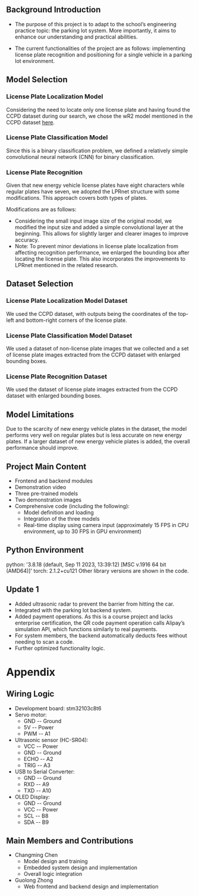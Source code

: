 ## Background Introduction

- The purpose of this project is to adapt to the school’s engineering practice topic: the parking lot system. More importantly, it aims to enhance our understanding and practical abilities.

- The current functionalities of the project are as follows: implementing license plate recognition and positioning for a single vehicle in a parking lot environment.

## Model Selection

### License Plate Localization Model

Considering the need to locate only one license plate and having found the CCPD dataset during our search, we chose the wR2 model mentioned in the CCPD dataset [here](https://github.com/detectRecog/CCPD?tab=readme-ov-file).

### License Plate Classification Model

Since this is a binary classification problem, we defined a relatively simple convolutional neural network (CNN) for binary classification.

### License Plate Recognition

Given that new energy vehicle license plates have eight characters while regular plates have seven, we adopted the LPRnet structure with some modifications. This approach covers both types of plates.

Modifications are as follows:

- Considering the small input image size of the original model, we modified the input size and added a simple convolutional layer at the beginning. This allows for slightly larger and clearer images to improve accuracy.
- Note: To prevent minor deviations in license plate localization from affecting recognition performance, we enlarged the bounding box after locating the license plate. This also incorporates the improvements to LPRnet mentioned in the related research.

## Dataset Selection

### License Plate Localization Model Dataset

We used the CCPD dataset, with outputs being the coordinates of the top-left and bottom-right corners of the license plate.

### License Plate Classification Model Dataset

We used a dataset of non-license plate images that we collected and a set of license plate images extracted from the CCPD dataset with enlarged bounding boxes.

### License Plate Recognition Dataset

We used the dataset of license plate images extracted from the CCPD dataset with enlarged bounding boxes.

## Model Limitations

Due to the scarcity of new energy vehicle plates in the dataset, the model performs very well on regular plates but is less accurate on new energy plates. If a larger dataset of new energy vehicle plates is added, the overall performance should improve.

## Project Main Content

- Frontend and backend modules
- Demonstration video
- Three pre-trained models
- Two demonstration images
- Comprehensive code (including the following):
  - Model definition and loading
  - Integration of the three models
  - Real-time display using camera input (approximately 15 FPS in CPU environment, up to 30 FPS in GPU environment)

## Python Environment

python: '3.8.18 (default, Sep 11 2023, 13:39:12) [MSC v.1916 64 bit (AMD64)]'
torch: 2.1.2+cu121
Other library versions are shown in the code.

## Update 1

- Added ultrasonic radar to prevent the barrier from hitting the car.
- Integrated with the parking lot backend system.
- Added payment operations. As this is a course project and lacks enterprise certification, the QR code payment operation calls Alipay’s simulation API, which functions similarly to real payments.
- For system members, the backend automatically deducts fees without needing to scan a code.
- Further optimized functionality logic.

# Appendix

## Wiring Logic

- Development board: stm32103c8t6
- Servo motor:
  - GND -- Ground
  - 5V -- Power
  - PWM -- A1
- Ultrasonic sensor (HC-SR04):
  - VCC -- Power
  - GND -- Ground
  - ECHO -- A2
  - TRIG -- A3
- USB to Serial Converter:
  - GND -- Ground
  - RXD -- A9
  - TXD -- A10
- OLED Display:
  - GND -- Ground
  - VCC -- Power
  - SCL -- B8
  - SDA -- B9

## Main Members and Contributions

- Changming Chen
  - Model design and training
  - Embedded system design and implementation
  - Overall logic integration
- Guolong Zhong
  - Web frontend and backend design and implementation
